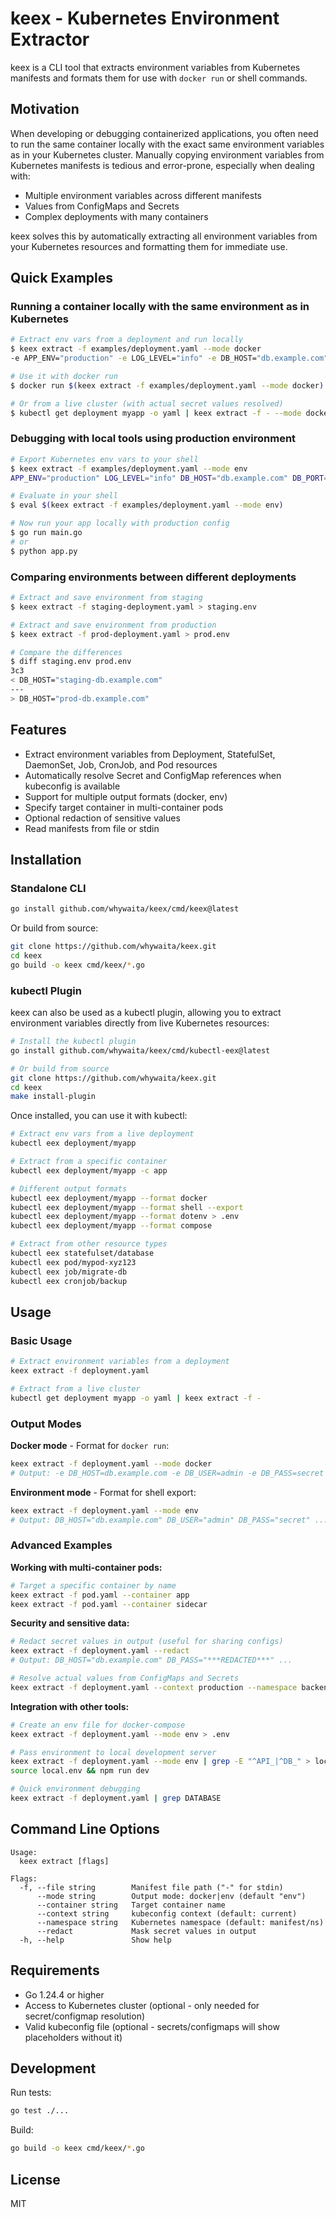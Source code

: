 # keex - Kubernetes Environment Extractor

keex is a CLI tool that extracts environment variables from Kubernetes manifests and formats them for use with `docker run` or shell commands.

## Motivation

When developing or debugging containerized applications, you often need to run the same container locally with the exact same environment variables as in your Kubernetes cluster. Manually copying environment variables from Kubernetes manifests is tedious and error-prone, especially when dealing with:

- Multiple environment variables across different manifests
- Values from ConfigMaps and Secrets
- Complex deployments with many containers

keex solves this by automatically extracting all environment variables from your Kubernetes resources and formatting them for immediate use.

## Quick Examples

### Running a container locally with the same environment as in Kubernetes

```bash
# Extract env vars from a deployment and run locally
$ keex extract -f examples/deployment.yaml --mode docker
-e APP_ENV="production" -e LOG_LEVEL="info" -e DB_HOST="db.example.com" -e DB_PORT="5432" -e DB_USER="<db-secret:username>" -e DB_PASS="<db-secret:password>" -e API_KEY="<api-secret:key>" -e CONFIG_PATH="<app-config:config-path>"

# Use it with docker run
$ docker run $(keex extract -f examples/deployment.yaml --mode docker) myapp:latest

# Or from a live cluster (with actual secret values resolved)
$ kubectl get deployment myapp -o yaml | keex extract -f - --mode docker | xargs docker run myapp:latest
```

### Debugging with local tools using production environment

```bash
# Export Kubernetes env vars to your shell
$ keex extract -f examples/deployment.yaml --mode env
APP_ENV="production" LOG_LEVEL="info" DB_HOST="db.example.com" DB_PORT="5432" DB_USER="<db-secret:username>" DB_PASS="<db-secret:password>" API_KEY="<api-secret:key>" CONFIG_PATH="<app-config:config-path>"

# Evaluate in your shell
$ eval $(keex extract -f examples/deployment.yaml --mode env)

# Now run your app locally with production config
$ go run main.go
# or
$ python app.py
```

### Comparing environments between different deployments

```bash
# Extract and save environment from staging
$ keex extract -f staging-deployment.yaml > staging.env

# Extract and save environment from production  
$ keex extract -f prod-deployment.yaml > prod.env

# Compare the differences
$ diff staging.env prod.env
3c3
< DB_HOST="staging-db.example.com"
---
> DB_HOST="prod-db.example.com"
```

## Features

- Extract environment variables from Deployment, StatefulSet, DaemonSet, Job, CronJob, and Pod resources
- Automatically resolve Secret and ConfigMap references when kubeconfig is available
- Support for multiple output formats (docker, env)
- Specify target container in multi-container pods
- Optional redaction of sensitive values
- Read manifests from file or stdin

## Installation

### Standalone CLI

```bash
go install github.com/whywaita/keex/cmd/keex@latest
```

Or build from source:

```bash
git clone https://github.com/whywaita/keex.git
cd keex
go build -o keex cmd/keex/*.go
```

### kubectl Plugin

keex can also be used as a kubectl plugin, allowing you to extract environment variables directly from live Kubernetes resources:

```bash
# Install the kubectl plugin
go install github.com/whywaita/keex/cmd/kubectl-eex@latest

# Or build from source
git clone https://github.com/whywaita/keex.git
cd keex
make install-plugin
```

Once installed, you can use it with kubectl:

```bash
# Extract env vars from a live deployment
kubectl eex deployment/myapp

# Extract from a specific container
kubectl eex deployment/myapp -c app

# Different output formats
kubectl eex deployment/myapp --format docker
kubectl eex deployment/myapp --format shell --export
kubectl eex deployment/myapp --format dotenv > .env
kubectl eex deployment/myapp --format compose

# Extract from other resource types
kubectl eex statefulset/database
kubectl eex pod/mypod-xyz123
kubectl eex job/migrate-db
kubectl eex cronjob/backup
```

## Usage

### Basic Usage

```bash
# Extract environment variables from a deployment
keex extract -f deployment.yaml

# Extract from a live cluster
kubectl get deployment myapp -o yaml | keex extract -f -
```

### Output Modes

**Docker mode** - Format for `docker run`:
```bash
keex extract -f deployment.yaml --mode docker
# Output: -e DB_HOST=db.example.com -e DB_USER=admin -e DB_PASS=secret ...
```

**Environment mode** - Format for shell export:
```bash
keex extract -f deployment.yaml --mode env
# Output: DB_HOST="db.example.com" DB_USER="admin" DB_PASS="secret" ...
```

### Advanced Examples

**Working with multi-container pods:**
```bash
# Target a specific container by name
keex extract -f pod.yaml --container app
keex extract -f pod.yaml --container sidecar
```

**Security and sensitive data:**
```bash
# Redact secret values in output (useful for sharing configs)
keex extract -f deployment.yaml --redact
# Output: DB_HOST="db.example.com" DB_PASS="***REDACTED***" ...

# Resolve actual values from ConfigMaps and Secrets
keex extract -f deployment.yaml --context production --namespace backend
```

**Integration with other tools:**
```bash
# Create an env file for docker-compose
keex extract -f deployment.yaml --mode env > .env

# Pass environment to local development server
keex extract -f deployment.yaml --mode env | grep -E "^API_|^DB_" > local.env
source local.env && npm run dev

# Quick environment debugging
keex extract -f deployment.yaml | grep DATABASE
```

## Command Line Options

```
Usage:
  keex extract [flags]

Flags:
  -f, --file string        Manifest file path ("-" for stdin)
      --mode string        Output mode: docker|env (default "env")
      --container string   Target container name
      --context string     kubeconfig context (default: current)
      --namespace string   Kubernetes namespace (default: manifest/ns)
      --redact             Mask secret values in output
  -h, --help               Show help
```

## Requirements

- Go 1.24.4 or higher
- Access to Kubernetes cluster (optional - only needed for secret/configmap resolution)
- Valid kubeconfig file (optional - secrets/configmaps will show placeholders without it)

## Development

Run tests:
```bash
go test ./...
```

Build:
```bash
go build -o keex cmd/keex/*.go
```

## License

MIT
